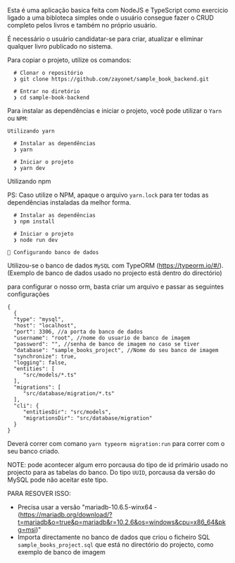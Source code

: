 Esta é uma aplicação basica feita com NodeJS e TypeScript como exercicio ligado a uma bibloteca simples onde o usuário consegue fazer o CRUD completo pelos livros e também no próprio usuário.

É necessário o usuário candidatar-se para criar, atualizar e eliminar qualquer livro publicado no sistema.

Para copiar o projeto, utilize os comandos:
```
  # Clonar o repositório
  ❯ git clone https://github.com/zayonet/sample_book_backend.git

  # Entrar no diretório
  ❯ cd sample-book-backend
```

Para instalar as dependências e iniciar o projeto, você pode utilizar o ```Yarn``` ou ```NPM```:
```
Utilizando yarn

  # Instalar as dependências
  ❯ yarn

  # Iniciar o projeto
  ❯ yarn dev
```
Utilizando npm

PS: Caso utilize o NPM, apaque o arquivo ```yarn.lock``` para ter todas as dependências instaladas da melhor forma.
```
  # Instalar as dependências
  ❯ npm install

  # Iniciar o projeto
  ❯ node run dev

🚀 Configurando banco de dados
```
Utilizou-se o banco de dados ```MySQL``` com TypeORM (https://typeorm.io/#/). (Exemplo de banco de dados usado no projecto está dentro do directório) 

para configurar o nosso orm, basta criar um arquivo e passar as seguintes configurações
```
{
  {
  "type": "mysql",
  "host": "localhost",
  "port": 3306, //a porta do banco de dados 
  "username": "root", //nome do usuario de banco de imagem
  "password": "", //senha de banco de imagem no caso se tiver
  "database": "sample_books_project", //Nome do seu banco de imagem
  "synchronize": true,
  "logging": false,
  "entities": [
     "src/models/*.ts"
  ],
  "migrations": [
     "src/database/migration/*.ts"
  ],
  "cli": {
     "entitiesDir": "src/models",
     "migrationsDir": "src/database/migration"
  }
}
```
Deverá correr com comano ```yarn typeorm migration:run``` para correr com o seu banco criado.

NOTE: pode acontecer algum erro porcausa do tipo de id primário usado no projecto para as tabelas do banco. Do tipo ```UUID```, porcausa da versão do MySQL pode não aceitar este tipo. 

PARA RESOVER ISSO:
- Precisa usar a versão "mariadb-10.6.5-winx64 - (https://mariadb.org/download/?t=mariadb&o=true&p=mariadb&r=10.2.6&os=windows&cpu=x86_64&pkg=msi)"
- Importa directamente no banco de dados que criou o ficheiro SQL ```sample_books_project.sql``` que está no directório do projecto, como exemplo de banco de imagem

